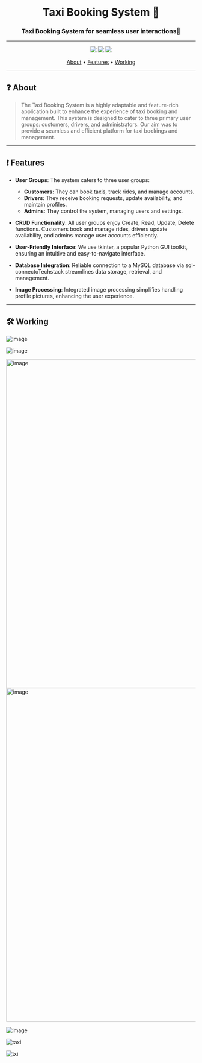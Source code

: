 
<h1 align="center">
  Taxi Booking System 🚖
</h1>


<h3 align=center>Taxi Booking System for seamless user interactions🚨</h3>

----------------------------------------------

<div align=center>
<img src="https://img.icons8.com/color/48/000000/discord--v2.png"/>

<img src="https://img.icons8.com/fluency/48/000000/python.png"/>

<img src="https://img.icons8.com/color/48/000000/bot.png"/>


</div>

<p align="center">
  <a href="#about">About</a>
  •
  <a href="#Features">Features</a>
  •
  <a href="#Working">Working</a>
</p>


----------------------------------

## ❓ About

> The Taxi Booking System is a highly adaptable and feature-rich application built to enhance the experience of taxi booking and management. This system is designed to cater to three primary user groups: customers, drivers, and administrators.
Our aim was to provide a seamless and efficient platform for taxi bookings and management.

----------------------------------------------------------------

## ❗ Features

- **User Groups**: The system caters to three user groups:
  - **Customers**: They can book taxis, track rides, and manage accounts.
  - **Drivers**: They receive booking requests, update availability, and maintain profiles.
  - **Admins**: They control the system, managing users and settings.

- **CRUD Functionality**: All user groups enjoy Create, Read, Update, Delete functions. Customers book and manage rides, drivers update availability, and admins manage user accounts efficiently.

- **User-Friendly Interface**: We use tkinter, a popular Python GUI toolkit, ensuring an intuitive and easy-to-navigate interface.

- **Database Integration**: Reliable connection to a MySQL database via sql-connectoTechstack streamlines data storage, retrieval, and management.

- **Image Processing**: Integrated image processing simplifies handling profile pictures, enhancing the user experience.

----------------------------------------------------------------------

## 🛠 Working


![image](https://github.com/Mayurishinde27/Taxi-Booking-System/assets/85113641/614ded2c-aa69-46eb-a16c-0e8acba2679c)

![image](https://github.com/Mayurishinde27/Taxi-Booking-System/assets/85113641/798c63f1-d324-4e34-bc13-820bf98199d1)


<img width="873" alt="image" src="https://github.com/Mayurishinde27/Taxi-Booking-System/assets/85113641/8432c05c-1bfd-4933-a663-992faeed968d">

<img width="887" alt="image" src="https://github.com/Mayurishinde27/Taxi-Booking-System/assets/85113641/ce7261e8-f523-44a1-adf1-d93c16a4aaff">


![image](https://github.com/Mayurishinde27/Taxi-Booking-System/assets/85113641/8ec41363-dbc2-451e-8913-a3cb078c6161)

![taxi](https://github.com/Mayurishinde27/Taxi-Booking-System/assets/85113641/7c4963e1-c05e-4a82-8ce8-2bca1734967e)


![txi](https://github.com/Mayurishinde27/Taxi-Booking-System/assets/85113641/fe1aa9cd-65b8-4701-9b80-abda77c5d924)






